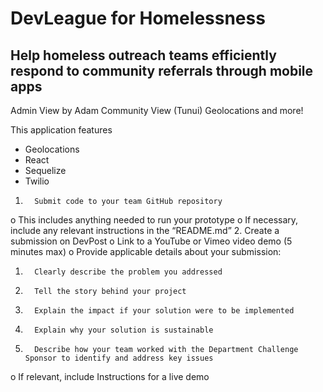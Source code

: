 DevLeague for Homelessness
==========================
Help homeless outreach teams efficiently respond to community referrals through mobile apps
----

Admin View by Adam
Community View (Tunui)
Geolocations and more!

This application features
  - Geolocations
  - React
  - Sequelize
  - Twilio

1.       Submit code to your team GitHub repository
o    This includes anything needed to run your prototype
o    If necessary, include any relevant instructions in the “README.md”
2.       Create a submission on DevPost
o    Link to a YouTube or Vimeo video demo (5 minutes max)
o    Provide applicable details about your submission:
1.       Clearly describe the problem you addressed
2.       Tell the story behind your project
3.       Explain the impact if your solution were to be implemented
4.       Explain why your solution is sustainable
5.       Describe how your team worked with the Department Challenge Sponsor to identify and address key issues
o    If relevant, include Instructions for a live demo
